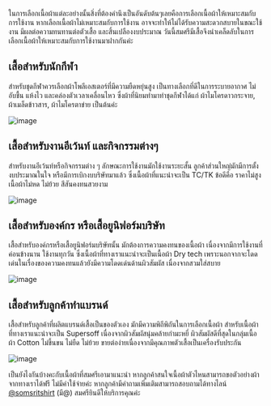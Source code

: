 ในการเลือกเนื้อผ้าแต่ละอย่างนั้นสิ่งที่ต้องคำนึงเป็นอันดับต้นๆเลยคือการเลือกเนื้อผ้าให้เหมาะสมกับการใช้งาน หากเลือกเนื้อผ้าไม่เหมาะสมกับการใช้งาน อาจจะทำให้ไม่ได้รับความสะดวกสบายในขณะใช้งาน มีผลต่อความทนทานต่อตัวเสื้อ และสิ้นเปลืองงบประมาณ วันนี้สมศรีมีเสื้อจึงนำเคล็ดลับในการเลือกเนื้อผ้าให้เหมาะสมกับการใช้งานมาฝากกันค่ะ

## เสื้อสำหรับนักกีฬา

สำหรับชุดกีฬาควรเลือกผ้าโพลีเอสเตอร์ที่มีความยืดหยุ่นสูง เป็นทางเลือกที่ดีในการระบายอากาศ ไม่อับชื้น แห้งไว และคล่องตัวเวลาเคลื่อนไหว ซึ่งผ้าที่นิยมทำมาทำชุดกีฬาได้แก่ ผ้าไมโครดาวกระจาย, ผ้าเมล็ดข้าวสาร, ผ้าไมโครตาข่าย เป็นต้นค่ะ

![image](/blog/technique-choose-fabric-1.jpeg)

## เสื้อสำหรับงานอีเว้นท์ และกิจกรรมต่างๆ

สำหรับงานอีเว้นท์หรือกิจกรรมต่าง ๆ ลักษณะการใช้งานมักใช้งานระยะสั้น ลูกค้าส่วนใหญ่มักมีการตั้งงบประมาณในใจ หรือมีการเบิกงบบริษัทมาแล้ว ซึ่งเนื้อผ้าที่แนะนำจะเป็น TC/TK ข้อดีคือ ราคาไม่สูง เนื้อผ้าไม่หด ไม่ย้วย สีสันคงทนสวยงาม

![image](/blog/technique-choose-fabric-2.jpeg)

## เสื้อสำหรับองค์กร หรือเสื้อยูนิฟอร์มบริษัท

เสื้อสำหรับองค์กรหรือเสื้อยูนิฟอร์มบริษัทนั้น มักต้องการความคงทนของเนื้อผ้า เนื่องจากมีการใช้งานที่ค่อนข้างนาน ใช้งานทุกวัน ซึ่งเนื้อผ้าที่ทางเราแนะนำจะเป็นเนื้อผ้า Dry tech เพราะนอกจากจะโดดเด่นในเรื่องของความคงทนแล้วยังมีความโดดเด่นด้านผิวสัมผัส เนื่องจากสวมใส่สบาย

![image](/blog/technique-choose-fabric-3.jpeg)

## เสื้อสำหรับลูกค้าทำแบรนด์

เสื้อสำหรับลูกค้าที่ผลิตแบรนด์เสื้อเป็นของตัวเอง มักมีความพิถีพิถันในการเลือกเนื้อผ้า สำหรับเนื้อผ้าที่ทางเราแนะนำจะเป็น Supersoff เนื่องจากผิวสัมผัสนุ่มคล้ายกำมะหยี่ ผิวสัมผัสดีที่สุดในกลุ่มเนื้อผ้า Cotton ไม่ขึ้นขน ไม่ยืด ไม่ย้วย ขายต่อง่ายเนื่องจากมีคุณภาพตัวเสื้อเป็นเครื่องรับประกัน

![image](/blog/technique-choose-fabric-4.jpeg)

เป็นยังไงกันบ้างคะกับเนื้อผ้าที่สมศรีเอามาแนะนำ หากลูกค้าสนใจเนื้อผ้าตัวไหนสามารถขอตัวอย่างผ้าจากทางเราได้ฟรี ไม่มีค่าใช้จ่ายค่ะ หากลูกค้ามีคำถามเพิ่มเติมสามารถสอบถามได้ทางไลน์ [@somsritshirt](https://page.line.me/diz8986o?openQrModal=true) (มี@) สมศรียินดีให้บริการคุณค่ะ